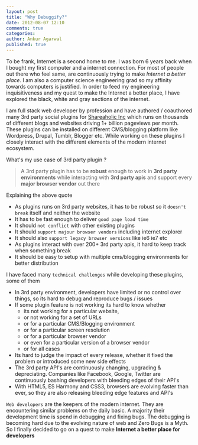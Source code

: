 ```yaml
---
layout: post
title: "Why Debuggify?"
date: 2012-08-07 12:10
comments: true
categories:
author: Ankur Agarwal
published: true
---
```



To be frank, Internet is a second home to me. I was born 6 years back when I bought my first computer and a internet connection. For most of people out there who feel same, are continuously trying to make *Internet a better place*. I am also a computer science engineering grad so my affinity towards computers is justified. In order to feed my engineering inquisitiveness and my quest to make the Internet a better place, I have explored the black, white and gray sections of the internet.

I am full stack web developer by profession and have authored / coauthored many 3rd party social plugins for [Shareaholic Inc] which runs on thousands of different blogs and websites driving 1+ billion pageviews per month. These plugins can be installed on different CMS/blogging platform like Wordpress, Drupal, Tumblr, Blogger etc. While working on these plugins I closely interact with the different elements of the modern internet ecosystem.

What's my use case of 3rd party plugin ?

> A 3rd party plugin has to be **robust** enough to work in **3rd party environments** while interacting with **3rd party apis** and support every **major browser vendor** out there

Explaining the above quote

  - As plugins runs on 3rd party websites, it has to be robust so it `doesn't break` itself and neither the website
  - It has to be fast enough to deliver `good page load time`
  - It should `not conflict` with other existing plugins
  - It should `support majour browser vendors` including internet explorer
  - It should also `support legacy browser versions` like ie6 ie7 etc
  - As plugins interact with over 200+ 3rd party apis, it hard to keep track when something break
  - It should be easy to setup with multiple cms/blogging environments for better distribution

I have faced many `technical challenges` while developing these plugins, some of them

  - In 3rd party environment, developers have limited or no control over things, so its hard to debug and reproduce bugs / issues
  - If some plugin feature is not working its hard to know whether
    - its not working for a particular website,
    - or not working for a set of URLs
    - or for a particular CMS/Blogging environment
    - or for a particular screen resolution
    - or for a particular browser vendor
    - or even for a particular version of a browser vendor
    - or for all cases
  - Its hard to judge the impact of every release, whether it fixed the problem or introduced some new side effects
  - The 3rd party API's are continuously changing, upgrading & depreciating.  Companies like Facebook, Google, Twitter are continuously bashing developers with bleeding edges of their API's
  - With HTML5, ES Harmony and CSS3,  browsers are evolving faster than ever, so they are also releasing bleeding edge features and API's

`Web developers` are the keepers of the modern internet. They are encountering similar problems on the daily basic. A majority their development time is spend in debugging and fixing bugs. The debugging is becoming hard due to the evolving nature of web and Zero Bugs is a Myth. So I finally decided to go on a quest to make **Internet a better place for developers**

  [Shareaholic Inc]: http://www.shareaholic.com/publishers